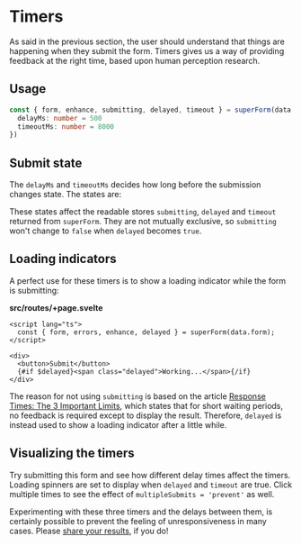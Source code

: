 <script lang="ts">
	import Form from './Form.svelte'
  import Next from '$lib/Next.svelte'
  import Timers from '$lib/Timers.svelte'
	import SuperDebug from 'sveltekit-superforms/client/SuperDebug.svelte'
  import { concepts } from '$lib/navigation/sections'

	export let data;
</script>

# Timers

As said in the previous section, the user should understand that things are happening when they submit the form. Timers gives us a way of providing feedback at the right time, based upon human perception research.

## Usage

```ts
const { form, enhance, submitting, delayed, timeout } = superForm(data.form, {
  delayMs: number = 500
  timeoutMs: number = 8000
})
```

## Submit state

The `delayMs` and `timeoutMs` decides how long before the submission changes state. The states are:

<Timers />

These states affect the readable stores `submitting`, `delayed` and `timeout` returned from `superForm`. They are not mutually exclusive, so `submitting` won't change to `false` when `delayed` becomes `true`.

## Loading indicators

A perfect use for these timers is to show a loading indicator while the form is submitting:

**src/routes/+page.svelte**

```svelte
<script lang="ts">
  const { form, errors, enhance, delayed } = superForm(data.form);
</script>

<div>
  <button>Submit</button>
  {#if $delayed}<span class="delayed">Working...</span>{/if}
</div>
```

The reason for not using `submitting` is based on the article [Response Times: The 3 Important Limits](https://www.nngroup.com/articles/response-times-3-important-limits/), which states that for short waiting periods, no feedback is required except to display the result. Therefore, `delayed` is instead used to show a loading indicator after a little while.

## Visualizing the timers

Try submitting this form and see how different delay times affect the timers. Loading spinners are set to display when `delayed` and `timeout` are true. Click multiple times to see the effect of `multipleSubmits = 'prevent'` as well.

<Form {data} />

Experimenting with these three timers and the delays between them, is certainly possible to prevent the feeling of unresponsiveness in many cases. Please [share your results](https://github.com/ciscoheat/sveltekit-superforms/discussions), if you do!

<Next section={concepts} />
